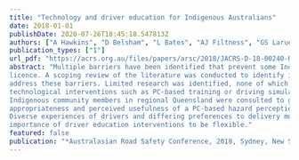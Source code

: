 ```yaml
---
title: "Technology and driver education for Indigenous Australians"
date: 2018-01-01
publishDate: 2020-07-26T18:45:18.547813Z
authors: ["A Hawkins", "D Belsham", "L Bates", "AJ Filtness", "GS Larue", "D Rodwell", "S Makin"]
publication_types: ["1"]
url_pdf: "https://acrs.org.au/files/papers/arsc/2018/JACRS-D-18-00240-Hawkins.pdf"
abstract: "Multiple barriers have been identified that prevent some Indigenous Australians from obtaining a
licence. A scoping review of the literature was conducted to identify interventions that are used to
address these barriers. Limited research was identified, none of which assessed the suitability of
technological interventions such as PC-based training or driving simulators. Following this,
Indigenous community members in regional Queensland were consulted to gain insight into the
appropriateness and perceived usefulness of a PC-based hazard perception training intervention.
Diverse experiences of drivers and differing preferences to delivery mode and content highlight the
importance of driver education interventions to be flexible."
featured: false
publication: "*Australasian Road Safety Conference, 2018, Sydney, New South Wales, Australia*"
---
```



